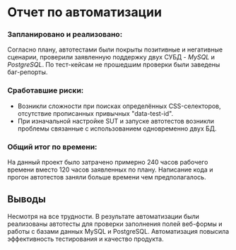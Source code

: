 # Отчет по автоматизации

### Запланировано и реализовано:

Согласно плану, автотестами были покрыты позитивные и негативные сценарии, проверили заявленную поддержку двух СУБД - *MySQL* и *PostgreSQL*. По тест-кейсам не прошедшим проверки были заведены баг-репорты.


### Сработавшие риски:
* Возникли сложности при поисках определённых CSS-селекторов, отсутствие прописанных привычных "data-test-id".
* При изначальной настройке SUT и запуске автотестов возникли проблемы связанные с использованием одновременно двух БД.


### Общий итог по времени:

На данный проект было затрачено примерно 240 часов рабочего времени вместо 120 часов заявленных по плану. Написание кода и прогон автотестов заняли больше времени чем предполагалось.

## Выводы

Несмотря на все трудности. В результате автоматизации были реализованы автотесты для проверки заполнения полей веб-формы и
работы с базами данных MySQL и PostgreSQL. Автоматизация повысила
эффективность тестирования и качество продукта.
